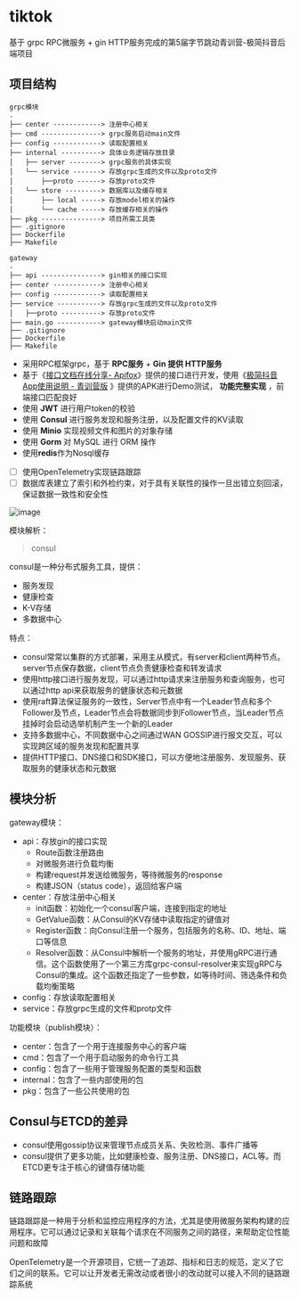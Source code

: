 # tiktok

基于 grpc RPC微服务 + gin HTTP服务完成的第5届字节跳动青训营-极简抖音后端项目

## 项目结构

```FILE
grpc模块
.
├── center ------------> 注册中心相关
├── cmd ---------------> grpc服务启动main文件
├── config ------------> 读取配置相关
├── internal ----------> 具体业务逻辑存放目录
│   ├── server --------> grpc服务的具体实现
│   └── service -------> 存放grpc生成的文件以及proto文件
│       ├──proto ------> 存放proto文件
│   └── store ---------> 数据库以及缓存相关
│       ├── local -----> 存放model相关的操作
│       └── cache -----> 存放缓存相关的操作
├── pkg ---------------> 项目所需工具类
├── .gitignore
├── Dockerfile
├── Makefile

gateway
.
├── api ---------------> gin相关的接口实现
├── center ------------> 注册中心相关
├── config ------------> 读取配置相关
├── service -----------> 存放grpc生成的文件以及proto文件
│   ├──proto ----------> 存放proto文件
├── main.go -----------> gateway模块启动main文件
├── .gitignore
├── Dockerfile
├── Makefile
```

- 采用RPC框架grpc，基于 **RPC服务** + **Gin 提供 HTTP服务**
- 基于《[接口文档在线分享- Apifox](https://www.apifox.cn/apidoc/shared-8cc50618-0da6-4d5e-a398-76f3b8f766c5/)》提供的接口进行开发，使用《[极简抖音App使用说明 - 青训营版](https://bytedance.feishu.cn/docs/doccnM9KkBAdyDhg8qaeGlIz7S7) 》提供的APK进行Demo测试， **功能完整实现** ，前端接口匹配良好
- 使用 **JWT** 进行用户token的校验
- 使用 **Consul** 进行服务发现和服务注册，以及配置文件的KV读取
- 使用 **Minio** 实现视频文件和图片的对象存储
- 使用 **Gorm** 对 MySQL 进行 ORM 操作
- 使用**redis**作为Nosql缓存
- [ ]  使用OpenTelemetry实现链路跟踪
- [ ]  数据库表建立了索引和外检约束，对于具有关联性的操作一旦出错立刻回滚，保证数据一致性和安全性

![image](https://user-images.githubusercontent.com/65102150/227455443-f986e5a0-c7cc-4a33-bdc0-c022c0dfa8ac.png)


模块解析：

> consul
> 

consul是一种分布式服务工具，提供：

- 服务发现
- 健康检查
- K-V存储
- 多数据中心

特点：

- consul常常以集群的方式部署，采用主从模式，有server和client两种节点。server节点保存数据，client节点负责健康检查和转发请求
- 使用http接口进行服务发现，可以通过http请求来注册服务和查询服务，也可以通过http api来获取服务的健康状态和元数据
- 使用raft算法保证服务的一致性，Server节点中有一个Leader节点和多个Follower及节点，Leader节点会将数据同步到Follower节点，当Leader节点挂掉时会启动选举机制产生一个新的Leader
- 支持多数据中心，不同数据中心之间通过WAN GOSSIP进行报文交互，可以实现跨区域的服务发现和配置共享
- 提供HTTP接口、DNS接口和SDK接口，可以方便地注册服务、发现服务、获取服务的健康状态和元数据

## 模块分析

gateway模块：

- api：存放gin的接口实现
    - Route函数注册路由
    - 对微服务进行负载均衡
    - 构建request并发送给微服务，等待微服务的response
    - 构建JSON（status code），返回给客户端
- center：存放注册中心相关
    - init函数：初始化一个consul客户端，连接到指定的地址
    - GetValue函数：从Consul的KV存储中读取指定的键值对
    - Register函数：向Consul注册一个服务，包括服务的名称、ID、地址、端口等信息
    - Resolver函数：从Consul中解析一个服务的地址，并使用gRPC进行通信。这个函数使用了一个第三方库grpc-consul-resolver来实现gRPC与Consul的集成。这个函数还指定了一些参数，如等待时间、筛选条件和负载均衡策略
- config：存放读取配置相关
- service：存放grpc生成的文件和protp文件

功能模块（publish模块）：

- center：包含了一个用于连接服务中心的客户端
- cmd：包含了一个用于启动服务的命令行工具
- config：包含了一些用于管理服务配置的类型和函数
- internal：包含了一些内部使用的包
- pkg：包含了一些公共使用的包

## Consul与ETCD的差异

- consul使用gossip协议来管理节点成员关系、失败检测、事件广播等
- consul提供了更多功能，比如健康检查、服务注册、DNS接口，ACL等。而ETCD更专注于核心的键值存储功能

## 链路跟踪

链路跟踪是一种用于分析和监控应用程序的方法，尤其是使用微服务架构构建的应用程序。它可以通过记录和关联每个请求在不同服务之间的路径，来帮助定位性能问题和故障

OpenTelemetry是一个开源项目，它统一了追踪、指标和日志的规范，定义了它们之间的联系。它可以让开发者无需改动或者很小的改动就可以接入不同的链路跟踪系统

